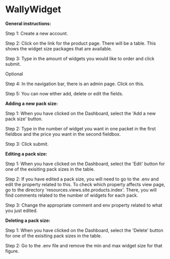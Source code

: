 # WallyWidget

<strong>General instructions:</strong>
 
Step 1: Create a new account.

Step 2: Click on the link for the product page. There will be a table. This shows the widget size packages that are available.

Step 3: Type in the amount of widgets you would like to order and click submit.

Optional 

Step 4: In the navigation bar, there is an admin page. Click on this.

Step 5: You can now either add, delete or edit the fields.

<strong>Adding a new pack size:</strong>

Step 1: When you have clicked on the Dashboard, select the 'Add a new pack size' button.

Step 2: Type in the number of widget you want in one packet in the first fieldbox and the price you want in the second fieldbox.

Step 3: Click submit.

<strong>Editing a pack size:</strong>

Step 1: When you have clicked on the Dashboard, select the 'Edit' button for one of the exisiting pack sizes in the table.

Step 2: If you have edited a pack size, you will need to go to the .env and edit the property related to this. To check which property affects view page, go to the directory 'resources.views.site.products.index'. There, you will find comments related to the number of widgets for each pack.

Step 3: Change the appropriate comment and env property related to what you just edited.

<strong>Deleting a pack size:</strong>

Step 1: When you have clicked on the Dashboard, select the 'Delete' button for one of the exisiting pack sizes in the table.

Step 2: Go to the .env file and remove the min and max widget size for that figure.

